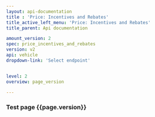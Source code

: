 ```yaml
---
layout: api-documentation
title : 'Price: Incentives and Rebates'
title_active_left_menu: 'Price: Incentives and Rebates'
title_parent: Api documentation

amount_version: 2
spec: price_incentives_and_rebates
version: v2
api: vehicle
dropdown-link: 'Select endpoint'


level: 2
overview: page_version

---
```



### Test page {{page.version}}


